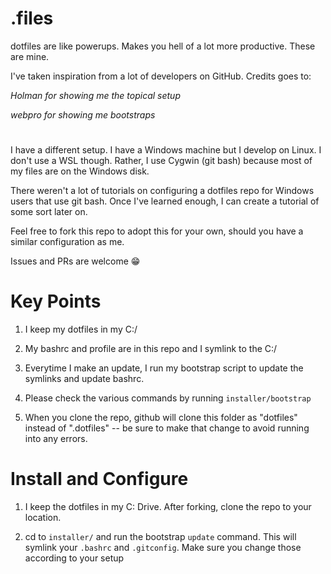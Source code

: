 # .files

dotfiles are like powerups. Makes you hell of a lot more productive. These are mine.

I've taken inspiration from a lot of developers on GitHub. Credits goes to:

*Holman for showing me the topical setup*

*webpro for showing me bootstraps*

#

I have a different setup. I have a Windows machine but I develop on Linux. I don't use a WSL though. Rather, I use Cygwin (git bash) because most of my files are on the Windows disk.

There weren't a lot of tutorials on configuring a dotfiles repo for Windows users that use git bash. Once I've learned enough, I can create a tutorial of some sort later on.

Feel free to fork this repo to adopt this for your own, should you have a similar configuration as me.

Issues and PRs are welcome 😁

# Key Points

1. I keep my dotfiles in my C:/ 

2. My bashrc and profile are in this repo and I symlink to the C:/

3. Everytime I make an update, I run my bootstrap script to update the symlinks and update bashrc. 

4. Please check the various commands by running `installer/bootstrap` 

5. When you clone the repo, github will clone this folder as "dotfiles" instead of ".dotfiles" -- be sure to make that change to avoid running into any errors.

# Install and Configure

1. I keep the dotfiles in my C: Drive. After forking, clone the repo to your location. 

2. cd to `installer/` and run the bootstrap `update` command. This will symlink your `.bashrc` and `.gitconfig`. Make sure you change those according to your setup



